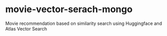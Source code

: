 # movie-vector-serach-mongo
Movie recommendation based on similarity search using Huggingface and Atlas Vector Search
